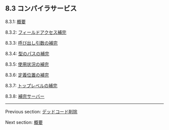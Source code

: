 ## 8.3 コンパイラサービス

8.3.1: [概要](cr-completion-overview.md)

8.3.2: [フィールドアクセス補完](cr-completion-field-access.md)

8.3.3: [呼び出し引数の補完](cr-completion-call-argument.md)

8.3.4: [型のパスの補完](cr-completion-type-path.md)

8.3.5: [使用状況の補完](cr-completion-usage.md)

8.3.6: [定義位置の補完](cr-completion-position.md)

8.3.7: [トップレベルの補完](cr-completion-top-level.md)

8.3.8: [補完サーバー](cr-completion-server.md)

---

Previous section: [デッドコード削除](cr-dce.md)

Next section: [概要](cr-completion-overview.md)
